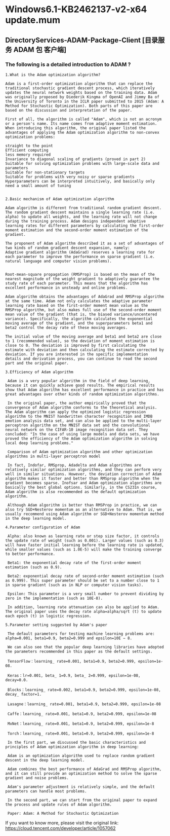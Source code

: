 # Windows6.1-KB2462137-v2-x64 update.mum

## DirectoryServices-ADAM-Package-Client [目录服务 ADAM 包 客户端]

### The following is a detailed introduction to ADAM ?

    1.What is the Adam optimization algorithm?

    Adam is a first-order optimization algorithm that can replace the traditional stochastic gradient descent process, which iteratively updates the neural network weights based on the training data. Adam was originally proposed by Diederik Kingma of OpenAI and Jimmy Ba of the University of Toronto in the ICLR paper submitted to 2015 (Adam: A Method for Stochastic Optimization). Both parts of this paper are based on the discussion and interpretation of the paper.

    First of all, the algorithm is called "Adam", which is not an acronym or a person's name. Its name comes from adaptive moment estimation. When introducing this algorithm, the original paper listed the advantages of applying the Adam optimization algorithm to non-convex optimization problems:

    straight to the point
    Efficient computing
    less memory required
    Invariance to diagonal scaling of gradients (proved in part 2)
    Suitable for solving optimization problems with large-scale data and parameters
    Suitable for non-stationary targets
    Suitable for problems with very noisy or sparse gradients
    Hyperparameters can be interpreted intuitively, and basically only need a small amount of tuning


    2.Basic mechanism of Adam optimization algorithm

    Adam algorithm is different from traditional random gradient descent. The random gradient descent maintains a single learning rate (i.e. alpha) to update all weights, and the learning rate will not change during the training process. Adam designs independent adaptive learning rates for different parameters by calculating the first-order moment estimation and the second-order moment estimation of the gradient.

    The proponent of Adam algorithm described it as a set of advantages of two kinds of random gradient descent expansion, namely:
    Adaptive gradient algorithm (AdaGrad) reserves a learning rate for each parameter to improve the performance on sparse gradient (i.e. natural language and computer vision problems).


    Root-mean-square propagation (RMSProp) is based on the mean of the nearest magnitude of the weight gradient to adaptively guarantee the study rate of each parameter. This means that the algorithm has excellent performance in unsteady and online problems.

    Adam algorithm obtains the advantages of AdaGrad and RMSProp algorithm at the same time. Adam not only calculates the adaptive parameter learning rate based on the first-order moment mean value as the RMSProp algorithm, but also makes full use of the second-order moment mean value of the gradient (that is, the biased variance/uncentered variance). Specifically, the algorithm calculates the exponential moving average of the gradient, and the superparameters beta1 and beta2 control the decay rate of these moving averages.

    The initial value of the moving average and beta1 and beta2 are close to 1 (recommended value), so the deviation of moment estimation is close to 0. The deviation is improved by first calculating the estimate with deviation and then calculating the estimate corrected by deviation. If you are interested in the specific implementation details and derivation process, you can continue to read the second part and the original paper.

    3.Efficiency of Adam algorithm

     Adam is a very popular algorithm in the field of deep learning, because it can quickly achieve good results. The empirical results show that Adam algorithm has excellent performance in practice and has great advantages over other kinds of random optimization algorithms.

     In the original paper, the author empirically proved that the convergence of Adam algorithm conforms to the theoretical analysis. The Adam algorithm can apply the optimized logistic regression algorithm to the MNIST handwritten character recognition and IMDB emotion analysis data set, and can also be applied to the multi-layer perceptron algorithm on the MNIST data set and the convolutional neural network on the CIFAR-10 image recognition data set. They concluded: "In the case of using large models and data sets, we have proved the efficiency of the Adam optimization algorithm in solving local deep learning problems."

     Comparison of Adam optimization algorithm and other optimization algorithms in multi-layer perceptron model

     In fact, Indofar, RMSprop, Adadelta and Adam algorithms are relatively similar optimization algorithms, and they can perform very well in similar situations. However, the deviation correction of Adam algorithm makes it faster and better than RMSprop algorithm when the gradient becomes sparse. Inofsar and Adam optimization algorithms are basically the best global options. Similarly, in the CS231n course, Adam algorithm is also recommended as the default optimization algorithm.

     Although Adam algorithm is better than RMSProp in practice, we can also try SGD+Nesterov momentum as an alternative to Adam. That is, we usually recommend using Adam algorithm or SGD+Nesterov momentum method in the deep learning model.

    4.Parameter configuration of Adam

     Alpha: also known as learning rate or step size factor, it controls the update rate of weight (such as 0.001). Larger values (such as 0.3) will have faster initial learning before the learning rate is updated, while smaller values (such as 1.0E-5) will make the training converge to better performance.

     Beta1: the exponential decay rate of the first-order moment estimation (such as 0.9).

     Beta2: exponential decay rate of second-order moment estimation (such as 0.999). This super parameter should be set to a number close to 1 in sparse gradient (such as in NLP or computer vision tasks).

     Epsilon: This parameter is a very small number to prevent dividing by zero in the implementation (such as 10E-8).

     In addition, learning rate attenuation can also be applied to Adam. The original paper uses the decay rate alpha=alpha/sqrt (t) to update each epoch (t) in logistic regression.

    5.Parameter setting suggested by Adam's paper

     The default parameters for testing machine learning problems are: alpha=0.001, beta1=0.9, beta2=0.999 and epsilon=10E − 8.

     We can also see that the popular deep learning libraries have adopted the parameters recommended in this paper as the default settings.

     TensorFlow：learning_ rate=0.001, beta1=0.9, beta2=0.999, epsilon=1e-08.

     Keras：lr=0.001, beta_ 1=0.9, beta_ 2=0.999, epsilon=1e-08, decay=0.0.

     Blocks：learning_ rate=0.002, beta1=0.9, beta2=0.999, epsilon=1e-08, decay_ factor=1.

     Lasagne：learning_ rate=0.001, beta1=0.9, beta2=0.999, epsilon=1e-08

     Caffe：learning_ rate=0.001, beta1=0.9, beta2=0.999, epsilon=1e-08

     MxNet：learning_ rate=0.001, beta1=0.9, beta2=0.999, epsilon=1e-8

     Torch：learning_ rate=0.001, beta1=0.9, beta2=0.999, epsilon=1e-8

     In the first part, we discussed the basic characteristics and principles of Adam optimization algorithm in deep learning:
   
     Adam is an optimization algorithm used to replace random gradient descent in the deep learning model.
 
     Adam combines the best performance of AdaGrad and RMSProp algorithm, and it can still provide an optimization method to solve the sparse gradient and noise problems.

     Adam's parameter adjustment is relatively simple, and the default parameters can handle most problems.

     In the second part, we can start from the original paper to expand the process and update rules of Adam algorithm.
    
     Paper: Adam: A Method for Stochastic Optimization

If you want to know more, please visit the original link: https://cloud.tencent.com/developer/article/1057062
